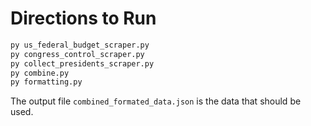 # Directions to Run

```bash
py us_federal_budget_scraper.py
py congress_control_scraper.py
py collect_presidents_scraper.py
py combine.py
py formatting.py
```

The output file `combined_formated_data.json` is the data that should be used.
